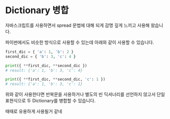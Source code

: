 # Dictionary 병합

자바스크립트를 사용하면서 spread 문법에 대해 되게 감명 깊게 느끼고 사용해 왔습니다.

파이썬에서도 비슷한 방식으로 사용할 수 있는데 아래와 같이 사용할 수 있습니다.

```python
first_dic = { 'a': 1, 'b': 2 }
second_dic = { 'b': 3, 'c': 4 }

print({ **first_dic, **second_dic })
# result: {'a': 1, 'b': 3, 'c': 4}

print({ **first_dic, **second_dic, 'c': 1 })
# result: {'a': 1, 'b': 3, 'c': 1}
```

위와 같이 사용한다면 반복문을 사용하거나 별도의 빈 딕셔너리를 선언하지 않고서 단일 표현식으로 두 Dictionary를 병합할 수 있습니다.

때때로 유용하게 사용될거 같네



